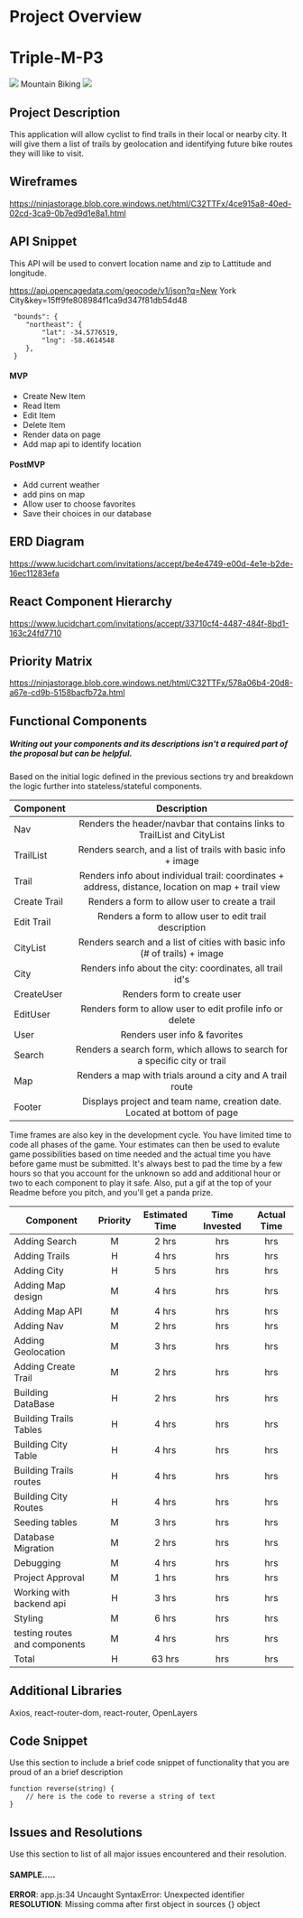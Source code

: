 # Project Overview
# Triple-M-P3
![](https://files.slack.com/files-pri/T0351JZQ0-FPM0UN0SU/image.png)
      Mountain Biking
![](https://slack-imgs.com/?c=1&o1=ro&url=https%3A%2F%2Fmedia0.giphy.com%2Fmedia%2F5vAK2sRnNh6Fi%2Fgiphy-downsized.gif)
## Project Description

This application will allow cyclist to find trails in their local or nearby city. It will give them 
a list of trails by geolocation and identifying future bike routes they will like to visit. 

## Wireframes

https://ninjastorage.blob.core.windows.net/html/C32TTFx/4ce915a8-40ed-02cd-3ca9-0b7ed9d1e8a1.html

## API Snippet
This API will be used to convert location name and zip to Lattitude and longitude.

https://api.opencagedata.com/geocode/v1/json?q=New York City&key=15ff9fe808984f1ca9d347f81db54d48


```
 "bounds": {
    "northeast": {
        "lat": -34.5776519,
        "lng": -58.4614548
    },
 }
``` 

#### MVP 
- Create New Item
- Read Item
- Edit Item
- Delete Item
- Render data on page 
- Add map api to identify location

#### PostMVP

- Add current weather
- add pins on map
- Allow user to choose favorites
- Save their choices in our database

## ERD Diagram

https://www.lucidchart.com/invitations/accept/be4e4749-e00d-4e1e-b2de-16ec11283efa

## React Component Hierarchy

https://www.lucidchart.com/invitations/accept/33710cf4-4487-484f-8bd1-163c24fd7710

## Priority Matrix

https://ninjastorage.blob.core.windows.net/html/C32TTFx/578a06b4-20d8-a67e-cd9b-5158bacfb72a.html

## Functional Components
##### Writing out your components and its descriptions isn't a required part of the proposal but can be helpful.

Based on the initial logic defined in the previous sections try and breakdown the logic further into stateless/stateful components. 

|   Component  | Description | 
| ------------ | :---: |  
| Nav          | Renders the header/navbar that contains links to TrailList and CityList |
| TrailList    | Renders search, and a list of trails with basic info  + image |
| Trail        | Renders info about individual trail: coordinates + address, distance, location on map + trail view |
| Create Trail | Renders a form to allow user to create a trail |
| Edit Trail   | Renders a form to allow user to edit trail description |
| CityList     | Renders search and a list of cities with basic info (# of trails) + image |
| City         | Renders info about the city: coordinates, all trail id's |
| CreateUser   | Renders form to create user |
| EditUser     | Renders form to allow user to edit profile info or delete |
| User         | Renders user info & favorites |
| Search       | Renders a search form, which allows to search for a specific city or trail |
| Map          | Renders a map with trials around a city and A trail route |
| Footer       | Displays project and team name, creation date. Located at bottom of page |


Time frames are also key in the development cycle.  You have limited time to code all phases of the game.  Your estimates can then be used to evalute game possibilities based on time needed and the actual time you have before game must be submitted. It's always best to pad the time by a few hours so that you account for the unknown so add and additional hour or two to each component to play it safe. Also, put a gif at the top of your Readme before you pitch, and you'll get a panda prize.

| Component | Priority | Estimated Time | Time Invested | Actual Time |
| --- | :---: |  :---: | :---: | :---: |
| Adding Search| M | 2 hrs| hrs | hrs |
| Adding Trails| H | 4 hrs| hrs | hrs |
| Adding City  | H | 5 hrs| hrs | hrs |
| Adding Map design  | M | 4 hrs| hrs | hrs |
| Adding Map API| M | 4 hrs| hrs | hrs |
| Adding Nav| M | 2 hrs| hrs | hrs |
| Adding Geolocation| M | 3 hrs| hrs | hrs |
| Adding Create Trail| M | 2 hrs| hrs | hrs |
| Building DataBase | H | 2 hrs| hrs | hrs |
| Building Trails Tables| H | 4 hrs| hrs | hrs |
| Building City Table| H | 4 hrs| hrs | hrs |
| Building Trails routes| H | 4 hrs| hrs | hrs |
| Building City Routes | H | 4 hrs| hrs | hrs |
| Seeding tables| M | 3 hrs| hrs | hrs |
| Database Migration | M | 2 hrs| hrs | hrs |
| Debugging| M | 4 hrs| hrs | hrs |
| Project Approval | M | 1 hrs| hrs | hrs |
| Working with backend api | H | 3 hrs| hrs | hrs |
| Styling | M | 6 hrs| hrs | hrs |
| testing routes and components| M | 4 hrs| hrs | hrs |
| Total | H | 63 hrs| hrs | hrs |


## Additional Libraries
 Axios, react-router-dom, react-router, OpenLayers 

## Code Snippet

Use this section to include a brief code snippet of functionality that you are proud of an a brief description  

```
function reverse(string) {
	// here is the code to reverse a string of text
}
```

## Issues and Resolutions
 Use this section to list of all major issues encountered and their resolution.

#### SAMPLE.....
**ERROR**: app.js:34 Uncaught SyntaxError: Unexpected identifier                                
**RESOLUTION**: Missing comma after first object in sources {} object